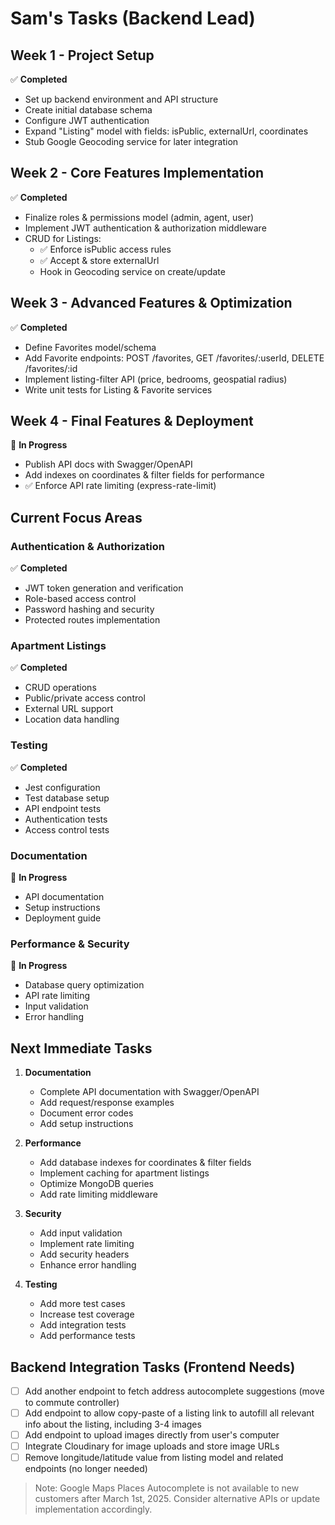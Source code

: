 # Sam's Tasks (Backend Lead)

## Week 1 - Project Setup
✅ **Completed**
- Set up backend environment and API structure
- Create initial database schema
- Configure JWT authentication
- Expand "Listing" model with fields: isPublic, externalUrl, coordinates
- Stub Google Geocoding service for later integration

## Week 2 - Core Features Implementation
✅ **Completed**
- Finalize roles & permissions model (admin, agent, user)
- Implement JWT authentication & authorization middleware
- CRUD for Listings:
  - ✅ Enforce isPublic access rules
  - ✅ Accept & store externalUrl
  - Hook in Geocoding service on create/update

## Week 3 - Advanced Features & Optimization
✅ **Completed**
- Define Favorites model/schema
- Add Favorite endpoints: POST /favorites, GET /favorites/:userId, DELETE /favorites/:id
- Implement listing-filter API (price, bedrooms, geospatial radius)
- Write unit tests for Listing & Favorite services

## Week 4 - Final Features & Deployment
🔄 **In Progress**
- Publish API docs with Swagger/OpenAPI
- Add indexes on coordinates & filter fields for performance
- ✅ Enforce API rate limiting (express-rate-limit)

## Current Focus Areas

### Authentication & Authorization
✅ **Completed**
- JWT token generation and verification
- Role-based access control
- Password hashing and security
- Protected routes implementation

### Apartment Listings
✅ **Completed**
- CRUD operations
- Public/private access control
- External URL support
- Location data handling

### Testing
✅ **Completed**
- Jest configuration
- Test database setup
- API endpoint tests
- Authentication tests
- Access control tests

### Documentation
🔄 **In Progress**
- API documentation
- Setup instructions
- Deployment guide

### Performance & Security
🔄 **In Progress**
- Database query optimization
- API rate limiting
- Input validation
- Error handling

## Next Immediate Tasks

1. **Documentation**
   - Complete API documentation with Swagger/OpenAPI
   - Add request/response examples
   - Document error codes
   - Add setup instructions

2. **Performance**
   - Add database indexes for coordinates & filter fields
   - Implement caching for apartment listings
   - Optimize MongoDB queries
   - Add rate limiting middleware

3. **Security**
   - Add input validation
   - Implement rate limiting
   - Add security headers
   - Enhance error handling

4. **Testing**
   - Add more test cases
   - Increase test coverage
   - Add integration tests
   - Add performance tests 

## Backend Integration Tasks (Frontend Needs)

- [ ] Add another endpoint to fetch address autocomplete suggestions (move to commute controller)
- [ ] Add endpoint to allow copy-paste of a listing link to autofill all relevant info about the listing, including 3-4 images
- [ ] Add endpoint to upload images directly from user's computer
- [ ] Integrate Cloudinary for image uploads and store image URLs
- [ ] Remove longitude/latitude value from listing model and related endpoints (no longer needed)

> Note: Google Maps Places Autocomplete is not available to new customers after March 1st, 2025. Consider alternative APIs or update implementation accordingly. 